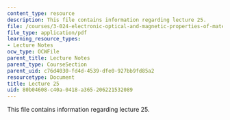 ```yaml
---
content_type: resource
description: This file contains information regarding lecture 25.
file: /courses/3-024-electronic-optical-and-magnetic-properties-of-materials-spring-2013/80b04608c40a0418a365206221532089_MIT3_024S13_2012lec25.pdf
file_type: application/pdf
learning_resource_types:
- Lecture Notes
ocw_type: OCWFile
parent_title: Lecture Notes
parent_type: CourseSection
parent_uid: c76d4030-fd4d-4539-dfe0-927bb9fd85a2
resourcetype: Document
title: Lecture 25
uid: 80b04608-c40a-0418-a365-206221532089
---
```

This file contains information regarding lecture 25.

